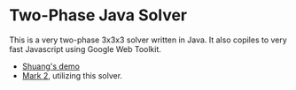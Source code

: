 # Two-Phase Java Solver

This is a very two-phase 3x3x3 solver written in Java.
It also copiles to very fast Javascript using Google Web Toolkit.

- [Shuang's demo](http://cubesolver.sinaapp.com/min2phase/scramble_cube.htm)
- [Mark 2](http://www.cubing.net/mark2/), utilizing this solver.